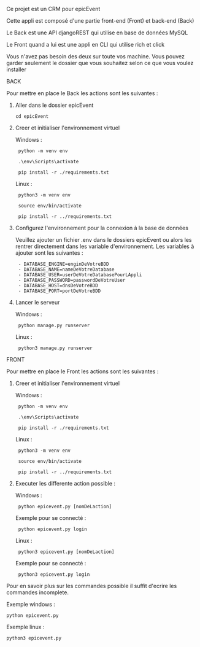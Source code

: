 Ce projet est un CRM pour epicEvent

Cette appli est composé d'une partie front-end (Front) et back-end (Back)

Le Back est une API djangoREST qui utilise en base de données MySQL

Le Front quand a lui est une appli en CLI qui utilise rich et click

Vous n'avez pas besoin des deux sur toute vos machine. Vous pouvez garder seulement le dossier que vous souhaitez selon ce que vous voulez installer

BACK

Pour mettre en place le Back les actions sont les suivantes :

1. Aller dans le dossier epicEvent 

    `cd epicEvent`

2. Creer et initialiser l'environnement virtuel

    Windows :

        python -m venv env

        .\env\Scripts\activate

        pip install -r ./requirements.txt

    
    Linux :

        python3 -m venv env

        source env/bin/activate

        pip install -r ../requirements.txt

3. Configurez l'environnement pour la connexion à la base de données

    Veuillez ajouter un fichier .env dans le dossiers epicEvent ou alors les rentrer directement dans les variable d'environnement. Les variables à ajouter sont les suivantes :

        - DATABASE_ENGINE=enginDeVotreBDD
        - DATABASE_NAME=nameDeVotreDatabase
        - DATABASE_USER=userDeVotreDatabasePourLAppli
        - DATABASE_PASSWORD=passwordDeVotreUser
        - DATABASE_HOST=dnsDeVotreBDD
        - DATABASE_PORT=portDeVotreBDD
    


4. Lancer le serveur

    Windows :

        python manage.py runserver

    Linux :
        
        python3 manage.py runserver


FRONT

Pour mettre en place le Front les actions sont les suivantes :

1. Creer et initialiser l'environnement virtuel

    Windows :

        python -m venv env

        .\env\Scripts\activate

        pip install -r ./requirements.txt

    
    Linux :

        python3 -m venv env

        source env/bin/activate

        pip install -r ../requirements.txt


3. Executer les differente action possible :

    Windows : 

        python epicevent.py [nomDeLaction]
    
    Exemple pour se connecté : 
    
        python epicevent.py login

    Linux : 

        python3 epicevent.py [nomDeLaction]
    
    Exemple pour se connecté : 
    
        python3 epicevent.py login

Pour en savoir plus sur les commandes possible il suffit d'ecrire les commandes incomplete.

Exemple windows :

    python epicevent.py

Exemple linux :

    python3 epicevent.py